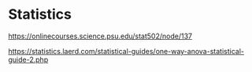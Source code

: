 # Statistics
https://onlinecourses.science.psu.edu/stat502/node/137

https://statistics.laerd.com/statistical-guides/one-way-anova-statistical-guide-2.php



